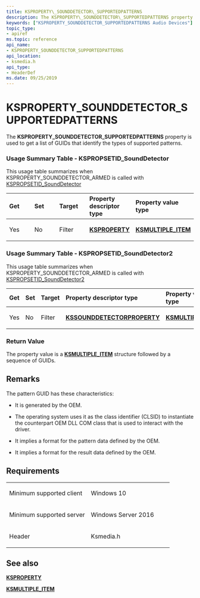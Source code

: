 ```yaml
---
title: KSPROPERTY\_SOUNDDETECTOR\_SUPPORTEDPATTERNS
description: The KSPROPERTY\_SOUNDDETECTOR\_SUPPORTEDPATTERNS property is used to get a list of GUIDs that identify the types of supported patterns.
keywords: ["KSPROPERTY_SOUNDDETECTOR_SUPPORTEDPATTERNS Audio Devices"]
topic_type:
- apiref
ms.topic: reference
api_name:
- KSPROPERTY_SOUNDDETECTOR_SUPPORTEDPATTERNS
api_location:
- ksmedia.h
api_type:
- HeaderDef
ms.date: 09/25/2019
---
```


# KSPROPERTY\_SOUNDDETECTOR\_SUPPORTEDPATTERNS

The **KSPROPERTY\_SOUNDDETECTOR\_SUPPORTEDPATTERNS** property is used to get a list of GUIDs that identify the types of supported patterns.

### <span id="Usage_Summary_Table"></span><span id="usage_summary_table"></span><span id="USAGE_SUMMARY_TABLE"></span>Usage Summary Table - KSPROPSETID_SoundDetector

This usage table summarizes when KSPROPERTY\_SOUNDDETECTOR\_ARMED is called with [KSPROPSETID_SoundDetector](kspropsetid-sounddetector.md)

<table>
<colgroup>
<col width="20%" />
<col width="20%" />
<col width="20%" />
<col width="20%" />
<col width="20%" />
</colgroup>
<thead>
<tr class="header">
<th align="left">Get</th>
<th align="left">Set</th>
<th align="left">Target</th>
<th align="left">Property descriptor type</th>
<th align="left">Property value type</th>
</tr>
</thead>
<tbody>
<tr class="odd">
<td align="left"><p>Yes</p></td>
<td align="left"><p>No</p></td>
<td align="left"><p>Filter</p></td>
<td align="left"><p><a href="/windows-hardware/drivers/stream/ksproperty-structure" data-raw-source="[&lt;strong&gt;KSPROPERTY&lt;/strong&gt;](../stream/ksproperty-structure.md)"><strong>KSPROPERTY</strong></a></p></td>
<td align="left"><p><a href="/windows-hardware/drivers/ddi/ks/ns-ks-ksmultiple_item" data-raw-source="[&lt;strong&gt;KSMULTIPLE_ITEM&lt;/strong&gt;](/windows-hardware/drivers/ddi/ks/ns-ks-ksmultiple_item)"><strong>KSMULTIPLE_ITEM</strong></a></p></td>
</tr>
</tbody>
</table>

### <span id="Usage_Summary_Table"></span><span id="usage_summary_table"></span><span id="USAGE_SUMMARY_TABLE"></span>Usage Summary Table - KSPROPSETID_SoundDetector2

This usage table summarizes when KSPROPERTY\_SOUNDDETECTOR\_ARMED is called with [KSPROPSETID_SoundDetector2](kspropsetid-sounddetector2.md)

<table>
<colgroup>
<col width="20%" />
<col width="20%" />
<col width="20%" />
<col width="20%" />
<col width="20%" />
</colgroup>
<thead>
<tr class="header">
<th align="left">Get</th>
<th align="left">Set</th>
<th align="left">Target</th>
<th align="left">Property descriptor type</th>
<th align="left">Property value type</th>
</tr>
</thead>
<tbody>
<tr class="odd">
<td align="left"><p>Yes</p></td>
<td align="left"><p>No</p></td>
<td align="left"><p>Filter</p></td>
<td align="left"><p><a href="/windows-hardware/drivers/ddi/ksmedia/ns-ksmedia-kssounddetectorproperty" data-raw-source="[&lt;strong&gt;KSSOUNDDETECTORPROPERTY&lt;/strong&gt;](/windows-hardware/drivers/ddi/ksmedia/ns-ksmedia-kssounddetectorproperty)"><strong>KSSOUNDDETECTORPROPERTY</strong></a></p></td>
<td align="left"><p><a href="/windows-hardware/drivers/ddi/ks/ns-ks-ksmultiple_item" data-raw-source="[&lt;strong&gt;KSMULTIPLE_ITEM&lt;/strong&gt;](/windows-hardware/drivers/ddi/ks/ns-ks-ksmultiple_item)"><strong>KSMULTIPLE_ITEM</strong></a></p></td>
</tr>
</tbody>
</table>

### <span id="Return_Value"></span><span id="return_value"></span><span id="RETURN_VALUE"></span>Return Value

The property value is a [**KSMULTIPLE\_ITEM**](/windows-hardware/drivers/ddi/ks/ns-ks-ksmultiple_item) structure followed by a sequence of GUIDs.

## Remarks

The pattern GUID has these characteristics:

- It is generated by the OEM.

- The operating system uses it as the class identifier (CLSID) to instantiate the counterpart OEM DLL COM class that is used to interact with the driver.

- It implies a format for the pattern data defined by the OEM.

- It implies a format for the result data defined by the OEM.

## Requirements

<table>
<colgroup>
<col width="50%" />
<col width="50%" />
</colgroup>
<tbody>
<tr class="odd">
<td align="left"><p>Minimum supported client</p></td>
<td align="left"><p>Windows 10</p></td>
</tr>
<tr class="even">
<td align="left"><p>Minimum supported server</p></td>
<td align="left"><p>Windows Server 2016</p></td>
</tr>
<tr class="odd">
<td align="left"><p>Header</p></td>
<td align="left">Ksmedia.h</td>
</tr>
</tbody>
</table>

## <span id="see_also"></span>See also


[**KSPROPERTY**](../stream/ksproperty-structure.md)

[**KSMULTIPLE\_ITEM**](/windows-hardware/drivers/ddi/ks/ns-ks-ksmultiple_item)
